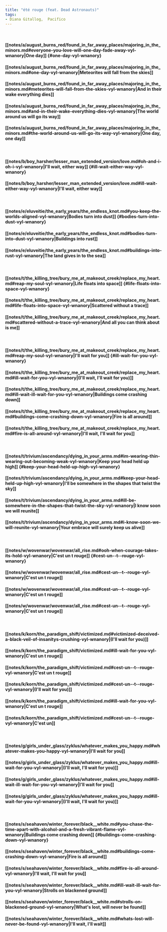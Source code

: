 ```yaml
---
title: "été rouge (feat. Dead Astronauts)"
tags:
- Diana Gitallog,  Pacifico
---
```

&nbsp;
#### [[notes/a/august_burns_red/found_in_far_away_places/majoring_in_the_minors.md#everyone-you-love-will-one-day-fade-away-vyl-wnanory|One day]] {#one-day-vyl-wnanory}
#### [[notes/a/august_burns_red/found_in_far_away_places/majoring_in_the_minors.md#one-day-vyl-wnanory|Meteorites will fall from the skies]]
#### [[notes/a/august_burns_red/found_in_far_away_places/majoring_in_the_minors.md#meteorites-will-fall-from-the-skies-vyl-wnanory|And in their wake everything dies]]
#### [[notes/a/august_burns_red/found_in_far_away_places/majoring_in_the_minors.md#and-in-their-wake-everything-dies-vyl-wnanory|The world around us will go its way]]
#### [[notes/a/august_burns_red/found_in_far_away_places/majoring_in_the_minors.md#the-world-around-us-will-go-its-way-vyl-wnanory|One day, one day]]
&nbsp;
#### [[notes/b/boy_harsher/lesser_man_extended_version/love.md#oh-and-i-oh-i-vyl-wnanory|I'll wait, either way]] {#ill-wait-either-way-vyl-wnanory}
#### [[notes/b/boy_harsher/lesser_man_extended_version/love.md#ill-wait-either-way-vyl-wnanory|I'll wait, either way]]
&nbsp;
#### [[notes/e/eluveitie/the_early_years/the_endless_knot.md#you-keep-the-worlds-aligned-vyl-wnanory|Bodies turn into dust]] {#bodies-turn-into-dust-vyl-wnanory}
#### [[notes/e/eluveitie/the_early_years/the_endless_knot.md#bodies-turn-into-dust-vyl-wnanory|Buildings into rust]]
#### [[notes/e/eluveitie/the_early_years/the_endless_knot.md#buildings-into-rust-vyl-wnanory|The land gives in to the sea]]
&nbsp;
#### [[notes/t/the_killing_tree/bury_me_at_makeout_creek/replace_my_heart.md#reap-my-soul-vyl-wnanory|Life floats into space]] {#life-floats-into-space-vyl-wnanory}
#### [[notes/t/the_killing_tree/bury_me_at_makeout_creek/replace_my_heart.md#life-floats-into-space-vyl-wnanory|Scattered without a trace]]
#### [[notes/t/the_killing_tree/bury_me_at_makeout_creek/replace_my_heart.md#scattered-without-a-trace-vyl-wnanory|And all you can think about is me]]
&nbsp;
#### [[notes/t/the_killing_tree/bury_me_at_makeout_creek/replace_my_heart.md#reap-my-soul-vyl-wnanory|I'll wait for you]] {#ill-wait-for-you-vyl-wnanory}
#### [[notes/t/the_killing_tree/bury_me_at_makeout_creek/replace_my_heart.md#ill-wait-for-you-vyl-wnanory|(I'll wait, I'll wait for you)]]
#### [[notes/t/the_killing_tree/bury_me_at_makeout_creek/replace_my_heart.md#ill-wait-ill-wait-for-you-vyl-wnanory|Buildings come crashing down]]
#### [[notes/t/the_killing_tree/bury_me_at_makeout_creek/replace_my_heart.md#buildings-come-crashing-down-vyl-wnanory|Fire is all around]]
#### [[notes/t/the_killing_tree/bury_me_at_makeout_creek/replace_my_heart.md#fire-is-all-around-vyl-wnanory|I'll wait, I'll wait for you]]
&nbsp;
#### [[notes/t/trivium/ascendancy/dying_in_your_arms.md#im-wearing-thin-wearing-out-becoming-weak-vyl-wnanory|Keep your head held up high]] {#keep-your-head-held-up-high-vyl-wnanory}
#### [[notes/t/trivium/ascendancy/dying_in_your_arms.md#keep-your-head-held-up-high-vyl-wnanory|I'll be somewhere in the shapes that twist the sky]]
#### [[notes/t/trivium/ascendancy/dying_in_your_arms.md#ill-be-somewhere-in-the-shapes-that-twist-the-sky-vyl-wnanory|I know soon we will reunite]]
#### [[notes/t/trivium/ascendancy/dying_in_your_arms.md#i-know-soon-we-will-reunite-vyl-wnanory|Your embrace will surely keep us alive]]
&nbsp;
#### [[notes/w/wovenwar/wovenwar/all_rise.md#ooh-when-courage-takes-its-hold-vyl-wnanory|C'est un  t  rouge]] {#cest-un--t--rouge-vyl-wnanory}
#### [[notes/w/wovenwar/wovenwar/all_rise.md#cest-un--t--rouge-vyl-wnanory|C'est un  t  rouge]]
#### [[notes/w/wovenwar/wovenwar/all_rise.md#cest-un--t--rouge-vyl-wnanory|C'est un  t  rouge]]
#### [[notes/w/wovenwar/wovenwar/all_rise.md#cest-un--t--rouge-vyl-wnanory|C'est un  t  rouge]]
&nbsp;
#### [[notes/k/korn/the_paradigm_shift/victimized.md#victimized-deceived-a-black-veil-of-insanitys-crushing-vyl-wnanory|(I'll wait for you)]]
#### [[notes/k/korn/the_paradigm_shift/victimized.md#ill-wait-for-you-vyl-wnanory|C'est un  t  rouge]]
#### [[notes/k/korn/the_paradigm_shift/victimized.md#cest-un--t--rouge-vyl-wnanory|C'est un  t  rouge]]
#### [[notes/k/korn/the_paradigm_shift/victimized.md#cest-un--t--rouge-vyl-wnanory|(I'll wait for you)]]
#### [[notes/k/korn/the_paradigm_shift/victimized.md#ill-wait-for-you-vyl-wnanory|C'est un  t  rouge]]
#### [[notes/k/korn/the_paradigm_shift/victimized.md#cest-un--t--rouge-vyl-wnanory|C'est un]]
&nbsp;
#### [[notes/g/girls_under_glass/zyklus/whatever_makes_you_happy.md#whatever-makes-you-happy-vyl-wnanory|I'll wait for you]]
#### [[notes/g/girls_under_glass/zyklus/whatever_makes_you_happy.md#ill-wait-for-you-vyl-wnanory|(I'll wait, I'll wait for you)]]
#### [[notes/g/girls_under_glass/zyklus/whatever_makes_you_happy.md#ill-wait-ill-wait-for-you-vyl-wnanory|I'll wait for you]]
#### [[notes/g/girls_under_glass/zyklus/whatever_makes_you_happy.md#ill-wait-for-you-vyl-wnanory|(I'll wait, I'll wait for you)]]
&nbsp;
#### [[notes/s/seahaven/winter_forever/black__white.md#you-chase-the-time-apart-with-alcohol-and-a-fresh-vibrant-flame-vyl-wnanory|Buildings come crashing down]] {#buildings-come-crashing-down-vyl-wnanory}
#### [[notes/s/seahaven/winter_forever/black__white.md#buildings-come-crashing-down-vyl-wnanory|Fire is all around]]
#### [[notes/s/seahaven/winter_forever/black__white.md#fire-is-all-around-vyl-wnanory|I'll wait, I'll wait for you]]
#### [[notes/s/seahaven/winter_forever/black__white.md#ill-wait-ill-wait-for-you-vyl-wnanory|Strolls on blackened ground]]
#### [[notes/s/seahaven/winter_forever/black__white.md#strolls-on-blackened-ground-vyl-wnanory|What's lost, will never be found]]
#### [[notes/s/seahaven/winter_forever/black__white.md#whats-lost-will-never-be-found-vyl-wnanory|I'll wait, I'll wait]]
